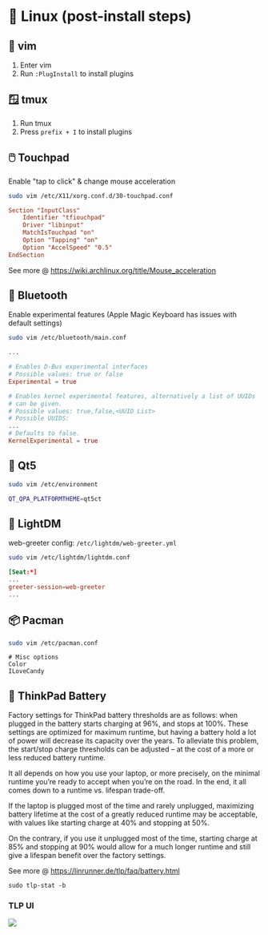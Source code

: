 # 🐧 Linux (post-install steps)

## 📝 vim

1. Enter vim
2. Run `:PlugInstall` to install plugins

## 🪟 tmux

1. Run tmux
2. Press `prefix + I` to install plugins

## 🖱️ Touchpad

Enable "tap to click" & change mouse acceleration

```bash
sudo vim /etc/X11/xorg.conf.d/30-touchpad.conf
```

```conf
Section "InputClass"
    Identifier "tfiouchpad"
    Driver "libinput"
    MatchIsTouchpad "on"
    Option "Tapping" "on"
    Option "AccelSpeed" "0.5"
EndSection
```

See more @ https://wiki.archlinux.org/title/Mouse_acceleration

## 🛜 Bluetooth

Enable experimental features (Apple Magic Keyboard has issues with default settings)

```bash
sudo vim /etc/bluetooth/main.conf
```

```conf
...

# Enables D-Bus experimental interfaces
# Possible values: true or false
Experimental = true

# Enables kernel experimental features, alternatively a list of UUIDs
# can be given.
# Possible values: true,false,<UUID List>
# Possible UUIDS:
...
# Defaults to false.
KernelExperimental = true
```

## 💄 Qt5

```bash
sudo vim /etc/environment
```

```bash
QT_QPA_PLATFORMTHEME=qt5ct
```

## 👋 LightDM

web-greeter config: `/etc/lightdm/web-greeter.yml`

```bash
sudo vim /etc/lightdm/lightdm.conf
```

```conf
[Seat:*]
...
greeter-session=web-greeter
...
```

## 📦 Pacman

```bash
sudo vim /etc/pacman.conf
```

```
# Misc options
Color
ILoveCandy
```

## 🔋 ThinkPad Battery

Factory settings for ThinkPad battery thresholds are as follows: when plugged in the battery starts charging at 96%, and stops at 100%. These settings are optimized for maximum runtime, but having a battery hold a lot of power will decrease its capacity over the years. To alleviate this problem, the start/stop charge thresholds can be adjusted – at the cost of a more or less reduced battery runtime.

It all depends on how you use your laptop, or more precisely, on the minimal runtime you’re ready to accept when you’re on the road. In the end, it all comes down to a runtime vs. lifespan trade-off.

If the laptop is plugged most of the time and rarely unplugged, maximizing battery lifetime at the cost of a greatly reduced runtime may be acceptable, with values like starting charge at 40% and stopping at 50%.

On the contrary, if you use it unplugged most of the time, starting charge at 85% and stopping at 90% would allow for a much longer runtime and still give a lifespan benefit over the factory settings.

See more @ https://linrunner.de/tlp/faq/battery.html

```
sudo tlp-stat -b
```

### TLP UI

![](https://i.imgur.com/TKA52gL.png)

